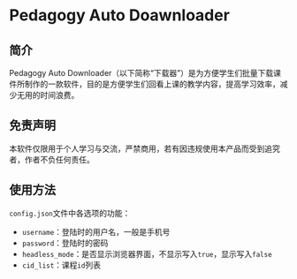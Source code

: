 # Pedagogy Auto Doawnloader

## 简介
Pedagogy Auto Downloader（以下简称“下载器”）是为方便学生们批量下载课件所制作的一款软件，目的是方便学生们回看上课的教学内容，提高学习效率，减少无用的时间浪费。

## 免责声明
本软件仅限用于个人学习与交流，严禁商用，若有因违规使用本产品而受到追究者，作者不负任何责任。

## 使用方法
`config.json`文件中各选项的功能：
- `username`：登陆时的用户名，一般是手机号
- `password`：登陆时的密码
- `headless_mode`：是否显示浏览器界面，不显示写入`true`，显示写入`false`
- `cid_list`：课程`id`列表